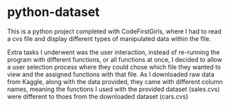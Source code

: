 # python-dataset
This is a python project completed with CodeFirstGirls, where I had to read a cvs file and display different types of manipulated data within the file.

Extra tasks I underwent was the user interaction, instead of re-running the program with different functions, or all functions at once, I decided to allow a user selection process where they could chose which file they wanted to view and the assigned functions with that file. As I downloaded raw data from Kaggle, along with the data provided, they came with different column names, meaning the functions I used with the provided dataset (sales.cvs) were different to thoes from the downloaded dataset (cars.cvs)   

